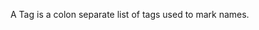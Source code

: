 <!-- markdownlint-disable MD033 MD036 MD041 -->
A Tag is a colon separate list of tags used to mark names.
